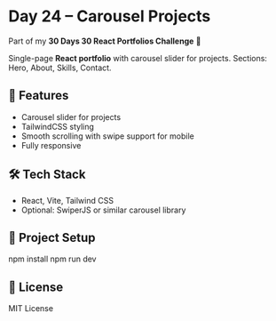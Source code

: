 # Day 24 – Carousel Projects

Part of my **30 Days 30 React Portfolios Challenge** 🚀

Single-page **React portfolio** with carousel slider for projects. Sections: Hero, About, Skills, Contact.

## 🌟 Features
- Carousel slider for projects
- TailwindCSS styling
- Smooth scrolling with swipe support for mobile
- Fully responsive

## 🛠️ Tech Stack
- React, Vite, Tailwind CSS
- Optional: SwiperJS or similar carousel library

## 📂 Project Setup
npm install
npm run dev

## 📜 License
MIT License
